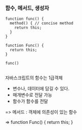 ### 함수, 메서드, 생성자


```
function func() {
  method() { // concise method
    return this;
  }
}

function Func() {
  return this;
}

func()


```

자바스크립트의 함수는 1급객체
- 변수나, 데이터에 담길 수 있다.
- 매개변수로 전달 가능
- 함수가 함수를 전달


=> 메서드 : 객체에 의존성이 있는 함수

=> function Func() {
  return this;
}
